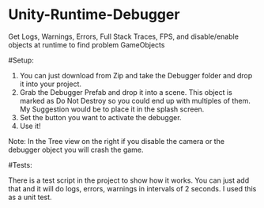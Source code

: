 # Unity-Runtime-Debugger
Get Logs, Warnings, Errors, Full Stack Traces, FPS, and disable/enable objects at runtime to find problem GameObjects

#Setup: 

1. You can just download from Zip and take the Debugger folder and drop it into your project. 
2. Grab the Debugger Prefab and drop it into a scene. This object is marked as Do Not Destroy so you could end up with multiples of them. My Suggestion would be to place it in the splash screen. 
3. Set the button you want to activate the debugger. 
4. Use it! 

Note: In the Tree view on the right if you disable the camera or the debugger object you will crash the game. 

#Tests: 

There is a test script in the project to show how it works. You can just add that and it will do logs, errors, warnings in intervals of 2 seconds. I used this as a unit test. 
